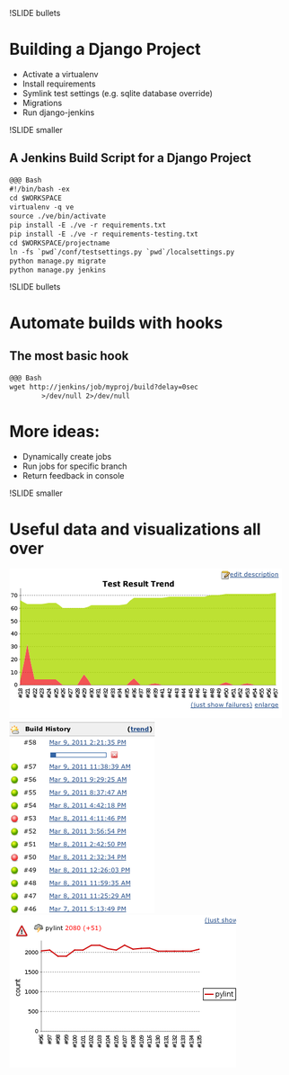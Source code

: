 !SLIDE bullets
# Building a Django Project #

* Activate a virtualenv
* Install requirements
* Symlink test settings (e.g. sqlite database override)
* Migrations
* Run django-jenkins

!SLIDE smaller
## A Jenkins Build Script for a Django Project ##
    @@@ Bash
    #!/bin/bash -ex
    cd $WORKSPACE
    virtualenv -q ve
    source ./ve/bin/activate
    pip install -E ./ve -r requirements.txt
    pip install -E ./ve -r requirements-testing.txt
    cd $WORKSPACE/projectname
    ln -fs `pwd`/conf/testsettings.py `pwd`/localsettings.py
    python manage.py migrate
    python manage.py jenkins

!SLIDE bullets
# Automate builds with hooks #

## The most basic hook ##
    @@@ Bash
    wget http://jenkins/job/myproj/build?delay=0sec
            >/dev/null 2>/dev/null

# More ideas: #

* Dynamically create jobs
* Run jobs for specific branch
* Return feedback in console 

!SLIDE smaller
# Useful data and visualizations all over #

![test-trend](test-trend.png)
![history](build-history.png)
![pylint](pylint-score.png)
